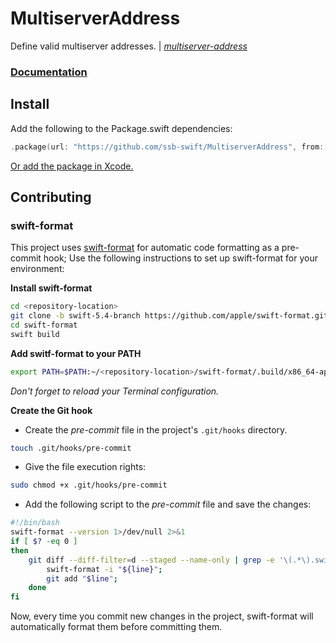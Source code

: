 # MultiserverAddress

Define valid multiserver addresses. | _[multiserver-address][ref]_

### [Documentation][wiki]

## Install

Add the following to the Package.swift dependencies:

```swift
.package(url: "https://github.com/ssb-swift/MultiserverAddress", from: "1.0.1")
```

[Or add the package in Xcode.][xcode-package-management-guide]

## Contributing

### swift-format

This project uses [swift-format][swift-format] for automatic code formatting as a pre-commit hook; Use the following instructions to set up swift-format for your environment:

**Install swift-format**
```sh
cd <repository-location>
git clone -b swift-5.4-branch https://github.com/apple/swift-format.git
cd swift-format
swift build
```

**Add switf-format to your PATH**
```sh
export PATH=$PATH:~/<repository-location>/swift-format/.build/x86_64-apple-macosx/debug
```
_Don't forget to reload your Terminal configuration._

**Create the Git hook**

* Create the _pre-commit_ file in the project's `.git/hooks` directory.
```sh
touch .git/hooks/pre-commit
```
* Give the file execution rights:
```sh
sudo chmod +x .git/hooks/pre-commit
```
* Add the following script to the _pre-commit_ file and save the changes:
```sh
#!/bin/bash
swift-format --version 1>/dev/null 2>&1
if [ $? -eq 0 ]
then
    git diff --diff-filter=d --staged --name-only | grep -e '\(.*\).swift$' | while read line; do
        swift-format -i "${line}";
        git add "$line";
    done
fi
```

Now, every time you commit new changes in the project, swift-format will automatically format them before committing them.

[wiki]: https://github.com/ssb-swift/multiserver-address/wiki
[ref]: https://github.com/ssbc/multiserver-address
[swift-format]: https://github.com/apple/swift-format
[xcode-package-management-guide]: https://developer.apple.com/documentation/swift_packages/adding_package_dependencies_to_your_app

